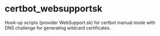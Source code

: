 # certbot_websupportsk
Hook-up scripts (provider WebSupport.sk) for certbot manual mode with DNS challenge for generating wildcard certificates.
